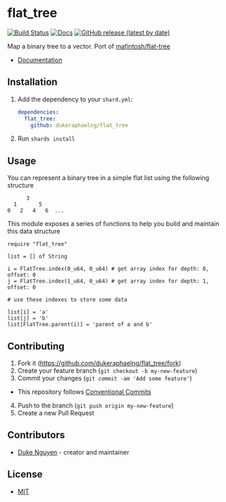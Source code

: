 # flat_tree

[![Build Status](https://travis-ci.com/dukeraphaelng/flat_tree.svg?branch=master)](https://travis-ci.com/dukeraphaelng/flat_tree) [![Docs](https://img.shields.io/badge/docs-available-brightgreen.svg)](https://dukeraphaelng.github.io/flat_tree/) [![GitHub release (latest by date)](https://img.shields.io/github/v/release/dukeraphaelng/flat_tree)](https://img.shields.io/github/v/release/dukeraphaelng/flat_tree?style=flat-square)

Map a binary tree to a vector. Port of [mafintosh/flat-tree](https://github.com/mafintosh/flat-tree)

- [Documentation](https://dukeraphaelng.github.io/flat_tree/)

## Installation

1. Add the dependency to your `shard.yml`:

   ```yaml
   dependencies:
     flat_tree:
       github: dukeraphaelng/flat_tree
   ```

2. Run `shards install`

## Usage

You can represent a binary tree in a simple flat list using the following structure

```
      3
  1       5
0   2   4   6  ...
```

This module exposes a series of functions to help you build and maintain this data structure

```crystal
require "flat_tree"

list = [] of String

i = FlatTree.index(0_u64, 0_u64) # get array index for depth: 0, offset: 0
j = FlatTree.index(1_u64, 0_u64) # get array index for depth: 1, offset: 0

# use these indexes to store some data

list[i] = 'a'
list[j] = 'b'
list[FlatTree.parent(i)] = 'parent of a and b'
```

## Contributing

1. Fork it (<https://github.com/dukeraphaelng/flat_tree/fork>)
2. Create your feature branch (`git checkout -b my-new-feature`)
3. Commit your changes (`git commit -am 'Add some feature'`)
  - This repository follows [Conventional Commits](http://conventionalcommits.org)
4. Push to the branch (`git push origin my-new-feature`)
5. Create a new Pull Request

## Contributors

- [Duke Nguyen](https://github.com/dukeraphaelng) - creator and maintainer

## License

- [MIT](LICENSE)